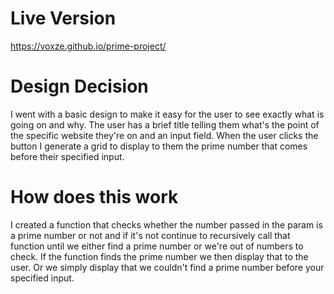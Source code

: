 # Live Version
https://voxze.github.io/prime-project/

# Design Decision
I went with a basic design to make it easy for the user to see exactly what is going on and why.
The user has a brief title telling them what's the point of the specific website they're on and an input field.
When the user clicks the button I generate a grid to display to them the prime number that comes before their specified input.

# How does this work
I created a function that checks whether the number passed in the param is a prime number or not and if it's not continue to recursively call that
function until we either find a prime number or we're out of numbers to check. If the function finds the prime number we then display that to the user.
Or we simply display that we couldn't find a prime number before your specified input. 
